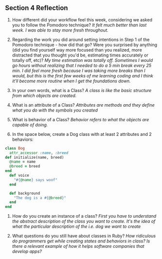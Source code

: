 ## Section 4 Reflection

1. How different did your workflow feel this week, considering we asked you to follow the Pomodoro technique?
*It felt much better than last week. I was able to stay more fresh throughout.*

1. Regarding the work you did around setting intentions in Step 1 of the Pomodoro technique - how did that go? Were you surprised by anything (did you find yourself way more focused than you realized, more distracted that you thought you'd be, estimating times accurately or totally off, etc)?
*My time estimation was totally off. Sometimes I would go hours without realizing that I needed to do a 5 min break every 25 min. I did feel more fresh because I was taking more breaks than I would, but this is the first few weeks of me learning coding and I think it'll become more routine when I get the foundations down.*

1. In your own words, what is a Class?
*A class is like the basic structure from which objects are created.*
1. What is an attribute of a Class?
*Attributes are methods and they define what you do with the symbols you created*
1. What is behavior of a Class?
*Behavior refers to what the objects are capable of doing.*
1. In the space below, create a Dog class with at least 2 attributes and 2 behaviors:

```rb
class Dog
  attr_accessor :name, :breed
def initialize(name, breed)
  @name = name
  @breed = breed
end
  def voice
    "#{@name} says woof"
  end

  def background
    "The dog is a #{@breed}"
  end
end


```

1. How do you create an instance of a class?
*First you have to understand the abstract description of the class you want to create. It's the idea of what the particular description of the i.e. dog we want to create*

1. What questions do you still have about classes in Ruby?
*How ridiculous do programmers get while creating states and behaviors in class? Is there a relevant example of how it helps software companies that develop apps?*
